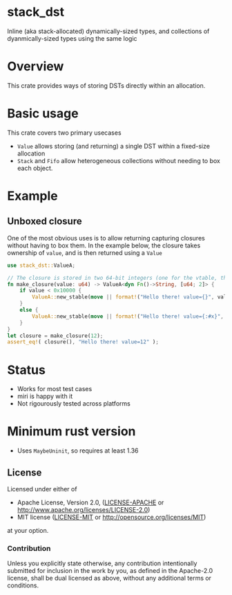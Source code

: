 # stack_dst

Inline (aka stack-allocated) dynamically-sized types, and collections of dyanmically-sized types using the same logic

# Overview
This crate provides ways of storing DSTs directly within an allocation.

# Basic usage
This crate covers two primary usecases
- `Value` allows storing (and returning) a single DST within a fixed-size allocation
- `Stack` and `Fifo` allow heterogeneous collections without needing to box each object.

# Example

## Unboxed closure
One of the most obvious uses is to allow returning capturing closures without having to box them. In the example below, the closure
takes ownership of `value`, and is then returned using a `Value`
```rust
use stack_dst::ValueA;

// The closure is stored in two 64-bit integers (one for the vtable, the other for the value)
fn make_closure(value: u64) -> ValueA<dyn Fn()->String, [u64; 2]> {
    if value < 0x10000 {
        ValueA::new_stable(move || format!("Hello there! value={}", value), |v| v as _).ok().expect("Closure doesn't fit")
    }
    else {
        ValueA::new_stable(move || format!("Hello there! value={:#x}", value), |v| v as _).ok().expect("Closure doesn't fit")
    }
}
let closure = make_closure(12);
assert_eq!( closure(), "Hello there! value=12" );
```

# Status
- Works for most test cases
- miri is happy with it
- Not rigourously tested across platforms

# Minimum rust version
- Uses `MaybeUninit`, so requires at least 1.36

## License

Licensed under either of

 * Apache License, Version 2.0, ([LICENSE-APACHE](LICENSE-APACHE) or http://www.apache.org/licenses/LICENSE-2.0)
 * MIT license ([LICENSE-MIT](LICENSE-MIT) or http://opensource.org/licenses/MIT)

at your option.

### Contribution

Unless you explicitly state otherwise, any contribution intentionally
submitted for inclusion in the work by you, as defined in the Apache-2.0
license, shall be dual licensed as above, without any additional terms or
conditions.
